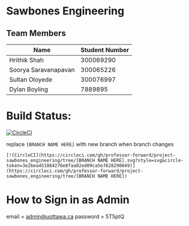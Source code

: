 # Sawbones Engineering

## Team Members

| Name | Student Number |
| --- | --- |
| Hrithik Shah | 300069290 |
| Soorya Saravanapavan | 300065226 |
| Sultan Oloyede | 300076997 |
| Dylan Boyling | 7889895 |

# Build Status:
[![CircleCI](https://circleci.com/gh/professor-forward/project-sawbones_engineering/tree/circleci.svg?style=svg&circle-token=3e2bea451884276e8faa82ed09ca5e7628290049)](https://circleci.com/gh/professor-forward/project-sawbones_engineering/tree/circleci)

replace ```[BRANCH NAME HERE]``` with new branch when branch changes
```
[![CircleCI](https://circleci.com/gh/professor-forward/project-sawbones_engineering/tree/[BRANCH NAME HERE].svg?style=svg&circle-token=3e2bea451884276e8faa82ed09ca5e7628290049)](https://circleci.com/gh/professor-forward/project-sawbones_engineering/tree/[BRANCH NAME HERE])
```
# How to Sign in as Admin

email = admin@uottawa.ca
password = 5T5ptQ